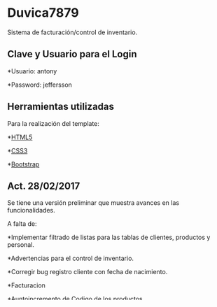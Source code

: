 # Duvica7879

Sistema de facturación/control de inventario.

## Clave y Usuario para el Login

*Usuario: antony

*Password: jeffersson

## Herramientas utilizadas

Para la realización del template:

*[HTML5](https://www.w3schools.com/html/default.asp)

*[CSS3](https://www.w3schools.com/css/default.asp)

*[Bootstrap](http://getbootstrap.com/)

## Act. 28/02/2017

Se tiene una versión preliminar que muestra avances en las funcionalidades.

A falta de:

*Implementar filtrado de listas para las tablas de clientes, productos y personal.

*Advertencias para el control de inventario.

*Corregir bug registro cliente con fecha de nacimiento.

*Facturacion

*Auntoincremento de Codigo de los productos

*Advertencias de Confirmacion para borrar y modificar 

*Generacion de informes diarios, semanales, mensuales en PDF



